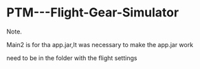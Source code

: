 # PTM---Flight-Gear-Simulator
Note.

Main2 is for tha app.jar,It was necessary to make the app.jar work

need to be in the folder with the flight settings
